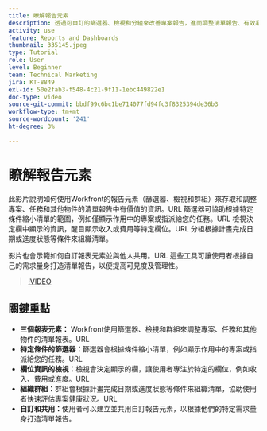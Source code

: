 ```yaml
---
title: 瞭解報告元素
description: 透過可自訂的篩選器、檢視和分組來改善專案報告，進而調整清單報告、有效率地組織資料，並實現順暢的協同合作。
activity: use
feature: Reports and Dashboards
thumbnail: 335145.jpeg
type: Tutorial
role: User
level: Beginner
team: Technical Marketing
jira: KT-8849
exl-id: 50e2fab3-f548-4c21-9f11-1ebc449822e1
doc-type: video
source-git-commit: bbdf99c6bc1be714077fd94fc3f8325394de36b3
workflow-type: tm+mt
source-wordcount: '241'
ht-degree: 3%

---
```


# 瞭解報告元素

此影片說明如何使用Workfront的報告元素（篩選器、檢視和群組）來存取和調整專案、任務和其他物件的清單報告中有價值的資訊。&#x200B;URL 篩選器可協助根據特定條件縮小清單的範圍，例如僅顯示作用中的專案或指派給您的任務。&#x200B;URL 檢視決定欄中顯示的資訊，醒目顯示收入或費用等特定欄位。&#x200B;URL 分組根據計畫完成日期或進度狀態等條件來組織清單。

影片也會示範如何自訂報表元素並與他人共用。&#x200B;URL 這些工具可讓使用者根據自己的需求量身打造清單報告，以便提高可見度及管理性。

>[!VIDEO](https://video.tv.adobe.com/v/3447799/?quality=12&learn=on&enablevpops=1&captions=chi_hant)

## 關鍵重點

* **三個報表元素：** Workfront使用篩選器、檢視和群組來調整專案、任務和其他物件的清單報表。&#x200B;URL
* **特定條件的篩選器：**&#x200B;篩選器會根據條件縮小清單，例如顯示作用中的專案或指派給您的任務。&#x200B;URL
* **欄位資訊的檢視：**&#x200B;檢視會決定顯示的欄，讓使用者專注於特定的欄位，例如收入、費用或進度。&#x200B;URL
* **組織群組：**&#x200B;群組會根據計畫完成日期或進度狀態等條件來組織清單，協助使用者快速評估專案健康狀況。&#x200B;URL
* **自訂和共用：**&#x200B;使用者可以建立並共用自訂報告元素，以根據他們的特定需求量身打造清單報告。
